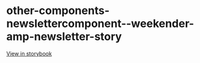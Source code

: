 # other-components-newslettercomponent--weekender-amp-newsletter-story

[View in storybook](https://raw.githack.com/Independent-Digital-News-and-Media-Ltd/standard-pwamp-sb/PR-684-sb/index.html?path=/story/other-components-newslettercomponent--weekender-amp-newsletter-story)